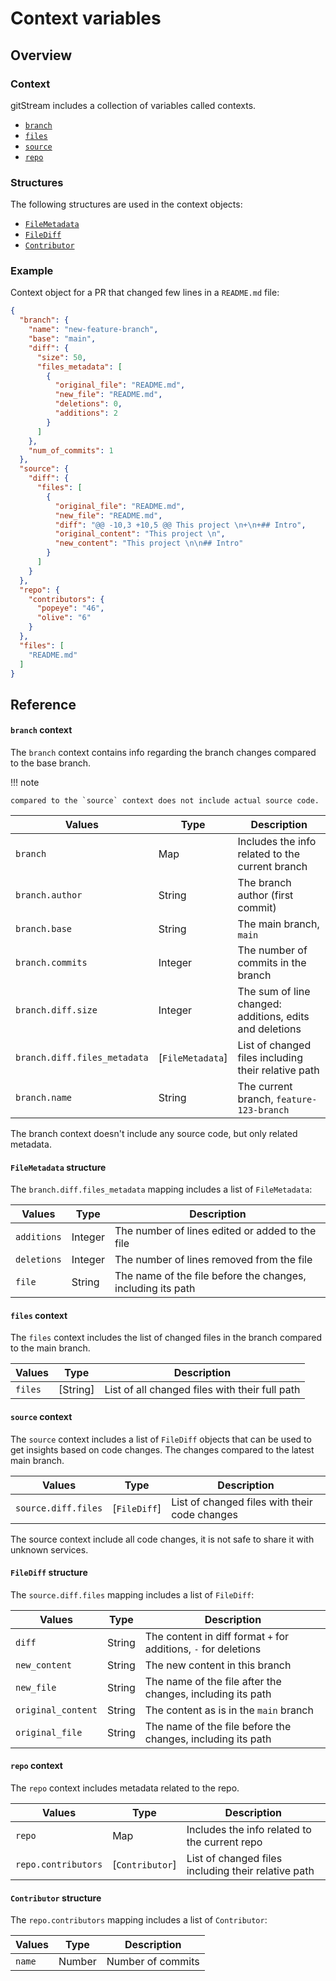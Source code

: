 # Context variables

## Overview

### Context

gitStream includes a collection of variables called contexts. 

- [`branch`](#branch-context)
- [`files`](#files-context)
- [`source`](#source-context)
- [`repo`](#repo-context)

### Structures

The following structures are used in the context objects:

- [`FileMetadata`](#filemetadata-structure)
- [`FileDiff`](#filediff-structure)
- [`Contributor`](#contributor-structure)

### Example 

Context object for a PR that changed few lines in a `README.md` file:

```json
{
  "branch": {
    "name": "new-feature-branch",
    "base": "main",
    "diff": {
      "size": 50,
      "files_metadata": [
        {
          "original_file": "README.md",
          "new_file": "README.md",
          "deletions": 0,
          "additions": 2
        }
      ]
    },
    "num_of_commits": 1
  },
  "source": {
    "diff": {
      "files": [
        {
          "original_file": "README.md",
          "new_file": "README.md",
          "diff": "@@ -10,3 +10,5 @@ This project \n+\n+## Intro",
          "original_content": "This project \n",
          "new_content": "This project \n\n## Intro"
        }
      ]
    }
  },
  "repo": {
    "contributors": {
      "popeye": "46",
      "olive": "6"
    }
  },
  "files": [
    "README.md"
  ]
}
```

## Reference

#### `branch` context

The `branch` context contains info regarding the branch changes compared to the base branch. 

!!! note  

    compared to the `source` context does not include actual source code.

| Values               | Type      | Description                                              |
|----------------------|-----------|--------------------------------------------------------- |
| `branch`             | Map       | Includes the info related to the current branch          |
| `branch.author`      | String    | The branch author (first commit)             |
| `branch.base`        | String    | The main branch, `main`                 |
| `branch.commits`     | Integer   | The number of commits in the branch |
| `branch.diff.size`   | Integer   | The sum of line changed: additions, edits and deletions   |
| `branch.diff.files_metadata`  | [`FileMetadata`]  | List of changed files including their relative path      |
| `branch.name`        | String    | The current branch, `feature-123-branch`                 |

The branch context doesn't include any source code, but only related metadata.

#### `FileMetadata` structure

The `branch.diff.files_metadata` mapping includes a list of `FileMetadata`:

| Values          | Type      | Description                                                     |
| ----------------|-----------|---------------------------------------------------------------- |
| `additions` | Integer   | The number of lines edited or added to the file  |
| `deletions` | Integer   | The number of lines removed from the file      |
| `file` | String    | The name of the file before the changes, including its path     |

#### `files` context

The `files` context includes the list of changed files in the branch compared to the main branch.

| Values  | Type      | Description                                |
|---------|-----------|------------------------ |
| `files` | [String]  | List of all changed files with their full path |

#### `source` context

The `source` context includes a list of `FileDiff` objects that can be used to get insights based on code changes. The changes compared to the latest main branch. 

| Values              | Type  | Description                                        |
|---------------------|-------|--------------------------------------------------- |
| `source.diff.files` | [`FileDiff`] | List of changed files with their code changes |

The source context include all code changes, it is not safe to share it with unknown services.

#### `FileDiff` structure

The `source.diff.files` mapping includes a list of `FileDiff`:

| Values          | Type      | Description                                          |
| ----------------|-----------|----------------------------------------------------- |
| `diff`          | String    | The content in diff format `+` for additions, `-` for deletions |
| `new_content`      | String    | The new content in this branch     |
| `new_file`      | String    | The name of the file after the changes, including its path |
| `original_content` | String    | The content as is in the `main` branch     |
| `original_file` | String    | The name of the file before the changes, including its path |

#### `repo` context

The `repo` context includes metadata related to the repo.

| Values             | Type      | Description                                              |
|--------------------|-----------|-------------------------------------------------|
| `repo`             | Map       | Includes the info related to the current repo   |
| `repo.contributors`  | [`Contributor`]  | List of changed files including their relative path |

#### `Contributor` structure

The `repo.contributors` mapping includes a list of `Contributor`:

| Values          | Type      | Description                                         |
| ----------------|-----------|---------------------------------------------------- |
| `name` | Number    | Number of commits     |

